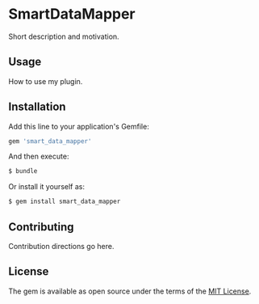 # SmartDataMapper
Short description and motivation.

## Usage
How to use my plugin.

## Installation
Add this line to your application's Gemfile:

```ruby
gem 'smart_data_mapper'
```

And then execute:
```bash
$ bundle
```

Or install it yourself as:
```bash
$ gem install smart_data_mapper
```

## Contributing
Contribution directions go here.

## License
The gem is available as open source under the terms of the [MIT License](http://opensource.org/licenses/MIT).
